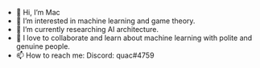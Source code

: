 - 👋 Hi, I’m Mac
- 👀 I’m interested in machine learning and game theory.
- 🌱 I’m currently researching AI architecture.
- 💞️ I love to collaborate and learn about machine learning with polite and genuine people.
- 📫 How to reach me: Discord: quac#4759

<!---
quac88/quac88 is a ✨ special ✨ repository because its `README.md` (this file) appears on your GitHub profile.
You can click the Preview link to take a look at your changes.
--->
